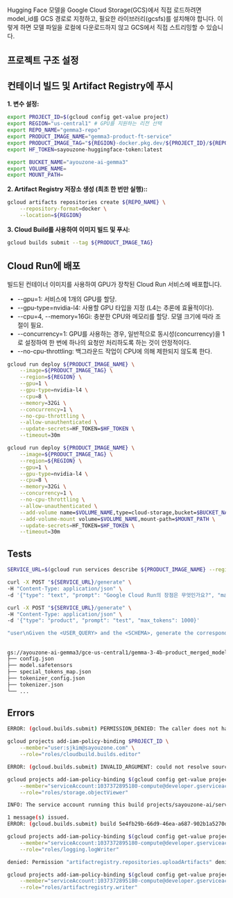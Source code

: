 #

Hugging Face 모델을 Google Cloud Storage(GCS)에서 직접 로드하려면 model_id를 GCS 경로로 지정하고, 필요한 라이브러리(gcsfs)를 설치해야 합니다. 이렇게 하면 모델 파일을 로컬에 다운로드하지 않고 GCS에서 직접 스트리밍할 수 있습니다.

## 프로젝트 구조 설정

## 컨테이너 빌드 및 Artifact Registry에 푸시

**1. 변수 설정:**

```bash
export PROJECT_ID=$(gcloud config get-value project)
export REGION="us-central1" # GPU를 지원하는 리전 선택
export REPO_NAME="gemma3-repo"
export PRODUCT_IMAGE_NAME="gemma3-product-ft-service"
export PRODUCT_IMAGE_TAG="${REGION}-docker.pkg.dev/${PROJECT_ID}/${REPO_NAME}/${PRODUCT_IMAGE_NAME}:latest"
export HF_TOKEN=sayouzone-huggingface-token:latest

export BUCKET_NAME="ayouzone-ai-gemma3"
export VOLUME_NAME=
export MOUNT_PATH=
```

**2. Artifact Registry 저장소 생성 (최초 한 번만 실행)::**

```bash
gcloud artifacts repositories create ${REPO_NAME} \
    --repository-format=docker \
    --location=${REGION}
```

**3. Cloud Build를 사용하여 이미지 빌드 및 푸시:**

```bash
gcloud builds submit --tag ${PRODUCT_IMAGE_TAG}
```

## Cloud Run에 배포

빌드된 컨테이너 이미지를 사용하여 GPU가 장착된 Cloud Run 서비스에 배포합니다.

- --gpu=1: 서비스에 1개의 GPU를 할당.
- --gpu-type=nvidia-l4: 사용할 GPU 타입을 지정 (L4는 추론에 효율적이다).
- --cpu=4, --memory=16Gi: 충분한 CPU와 메모리를 할당. 모델 크기에 따라 조절이 필요.
- --concurrency=1: GPU를 사용하는 경우, 일반적으로 동시성(concurrency)을 1로 설정하여 한 번에 하나의 요청만 처리하도록 하는 것이 안정적이다.
- --no-cpu-throttling: 백그라운드 작업이 CPU에 의해 제한되지 않도록 한다.

```bash
gcloud run deploy ${PRODUCT_IMAGE_NAME} \
    --image=${PRODUCT_IMAGE_TAG} \
    --region=${REGION} \
    --gpu=1 \
    --gpu-type=nvidia-l4 \
    --cpu=8 \
    --memory=32Gi \
    --concurrency=1 \
    --no-cpu-throttling \
    --allow-unauthenticated \
    --update-secrets=HF_TOKEN=$HF_TOKEN \
    --timeout=30m
```

```bash
gcloud run deploy ${PRODUCT_IMAGE_NAME} \
    --image=${PRODUCT_IMAGE_TAG} \
    --region=${REGION} \
    --gpu=1 \
    --gpu-type=nvidia-l4 \
    --cpu=8 \
    --memory=32Gi \
    --concurrency=1 \
    --no-cpu-throttling \
    --allow-unauthenticated \
    --add-volume name=$VOLUME_NAME,type=cloud-storage,bucket=$BUCKET_NAME \
    --add-volume-mount volume=$VOLUME_NAME,mount-path=$MOUNT_PATH \
    --update-secrets=HF_TOKEN=$HF_TOKEN \
    --timeout=30m
```

## Tests

```bash
SERVICE_URL=$(gcloud run services describe ${PRODUCT_IMAGE_NAME} --region ${REGION} --format 'value(status.url)')

curl -X POST "${SERVICE_URL}/generate" \
-H "Content-Type: application/json" \
-d '{"type": "text", "prompt": "Google Cloud Run의 장점은 무엇인가요?", "max_tokens": 150}'
```

```bash
curl -X POST "${SERVICE_URL}/generate" \
-H "Content-Type: application/json" \
-d '{"type": "product", "prompt": "test", "max_tokens": 1000}'

"user\nGiven the <USER_QUERY> and the <SCHEMA>, generate the corresponding SQL command to retrieve the desired data, considering the query's syntax, semantics, and schema constraints.\n\n<SCHEMA>\nCREATE TABLE Donor (DonorID int, DonorName varchar(50), Country varchar(50)); INSERT INTO Donor VALUES (1, 'John Smith', 'USA'), (2, 'Jane Smith', 'Canada');\n</SCHEMA>\n\n<USER_QUERY>\nWhat is the total amount donated by each donor in the US?\n</USER_QUERY>\nmodel\nSELECT DonorName, SUM(DonationAmount) as TotalDonated FROM Donor JOIN Donation ON Donor.DonorID = Donation.DonorID WHERE Country = 'USA' GROUP BY DonorName;\nmodel\nSELECT DonorName, SUM(DonationAmount) as TotalDonated FROM Donor JOIN Donation ON Donor.DonorID = Donation.DonorID WHERE Country = 'USA' GROUP BY DonorName;"
```

## 

```bash
gs://ayouzone-ai-gemma3/gce-us-central1/gemma-3-4b-product_merged_model/
├── config.json
├── model.safetensors
├── special_tokens_map.json
├── tokenizer_config.json
├── tokenizer.json
└── ...
```

## Errors

```bash
ERROR: (gcloud.builds.submit) PERMISSION_DENIED: The caller does not have permission. This command is authenticated as sjkim@sayouzone.com which is the active account specified by the [core/account] property
```

```bash
gcloud projects add-iam-policy-binding $PROJECT_ID \
    --member="user:sjkim@sayouzone.com" \
    --role="roles/cloudbuild.builds.editor"
```

```bash
ERROR: (gcloud.builds.submit) INVALID_ARGUMENT: could not resolve source: googleapi: Error 403: 1037372895180-compute@developer.gserviceaccount.com does not have storage.objects.get access to the Google Cloud Storage object. Permission 'storage.objects.get' denied on resource (or it may not exist)., forbidden
```

```bash
gcloud projects add-iam-policy-binding $(gcloud config get-value project) \
    --member="serviceAccount:1037372895180-compute@developer.gserviceaccount.com" \
    --role="roles/storage.objectViewer"
```

```bash
INFO: The service account running this build projects/sayouzone-ai/serviceAccounts/1037372895180-compute@developer.gserviceaccount.com does not have permission to write logs to Cloud Logging. To fix this, grant the Logs Writer (roles/logging.logWriter) role to the service account.

1 message(s) issued.
ERROR: (gcloud.builds.submit) build 5e4fb29b-66d9-46ea-a687-902b1a5270df completed with status "FAILURE"
```

```bash
gcloud projects add-iam-policy-binding $(gcloud config get-value project) \
    --member="serviceAccount:1037372895180-compute@developer.gserviceaccount.com" \
    --role="roles/logging.logWriter"
```

```bash
denied: Permission "artifactregistry.repositories.uploadArtifacts" denied on resource "projects/sayouzone-ai/locations/us-central1/repositories/gemma3-repo" (or it may not exist)
```

```bash
gcloud projects add-iam-policy-binding $(gcloud config get-value project) \
    --member="serviceAccount:1037372895180-compute@developer.gserviceaccount.com" \
    --role="roles/artifactregistry.writer"
```
